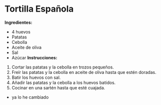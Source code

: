 # Tortilla Española
**Ingredientes:**
* 4 huevos
* Patatas
* Cebolla
* Aceite de oliva
* Sal
* Azúcar 
**Instrucciones:**
1. Cortar las patatas y la cebolla en trozos pequeños.
2. Freír las patatas y la cebolla en aceite de oliva hasta que estén doradas.
3. Batir los huevos con sal.
4. Añadir las patatas y la cebolla a los huevos batidos.
5. Cocinar en una sartén hasta que esté cuajada.
* ya lo he cambiado